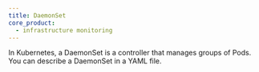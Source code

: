 ```yaml
---
title: DaemonSet
core_product:
  - infrastructure monitoring
---
```

In Kubernetes, a DaemonSet is a controller that manages groups of Pods. You can describe a DaemonSet in a YAML file.